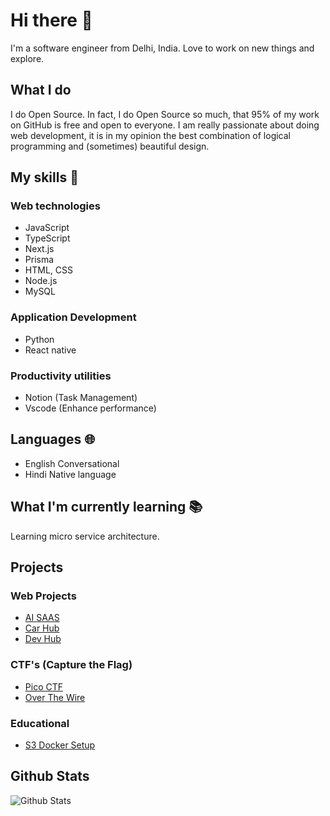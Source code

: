 # Hi there 👋
I'm a software engineer from Delhi, India. Love to work on new things and explore.

## What I do
I do Open Source. In fact, I do Open Source so much, that 95% of my work on GitHub is free and open to everyone. I am really passionate about doing web development, it is in my opinion the best combination of logical programming and (sometimes) beautiful design.

## My skills 📜
### Web technologies
* JavaScript
* TypeScript
* Next.js
* Prisma
* HTML, CSS
* Node.js
* MySQL

### Application Development
  * Python
  * React native

### Productivity utilities
* Notion (Task Management)
* Vscode (Enhance performance)

## Languages 🌐
* English   Conversational
* Hindi 	Native language

## What I'm currently learning 📚
Learning micro service architecture.


## Projects

### Web Projects
* [AI SAAS](https://github.com/Itskmishra/A.I-SAAS-Web-App)
* [Car Hub](https://github.com/Itskmishra/Car_hub)
* [Dev Hub](https://github.com/Itskmishra/TheDev-Hub-Lading-Website)

### CTF's (Capture the Flag)
* [Pico CTF](https://github.com/Itskmishra/PicoCTF)
* [Over The Wire](https://github.com/Itskmishra/OvertheWire_Walkthrough)

### Educational
* [S3 Docker Setup](https://github.com/Itskmishra/S3-Docker-Setup)


## Github Stats
![Github Stats](https://github-readme-stats.vercel.app/api?username=Itskmishra&show_icons=true&theme=default)

